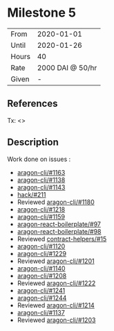 # Milestone 5

|       |                  |
| ----- | ---------------- |
| From  | 2020-01-01       |
| Until | 2020-01-26       |
| Hours | 40               |
| Rate  | 2000 DAI @ 50/hr |
| Given | -                |

## References

Tx: <>

## Description

Work done on issues :
 - [aragon-cli/#1163](https://github.com/aragon/aragon-cli/pull/1163)
 - [aragon-cli/#1138](https://github.com/aragon/aragon-cli/pull/1138)
 - [aragon-cli/#1143](https://github.com/aragon/aragon-cli/pull/1143)
 - [hack/#211](https://github.com/aragon/hack/pull/211)
 - Reviewed [aragon-cli/#1180](https://github.com/aragon/aragon-cli/pull/1180)
 - [aragon-cli/#1218](https://github.com/aragon/aragon-cli/pull/1218)
 - [aragon-cli/#1159](https://github.com/aragon/aragon-cli/pull/1159)
 - [aragon-react-boilerplate/#97](https://github.com/aragon/aragon-react-boilerplate/pull/97)
 - [aragon-react-boilerplate/#98](https://github.com/aragon/aragon-react-boilerplate/pull/98)
 - Reviewed [contract-helpers/#15](https://github.com/aragon/contract-helpers/pull/15)
 - [aragon-cli/#1120](https://github.com/aragon/aragon-cli/pull/1120)
 - [aragon-cli/#1229](https://github.com/aragon/aragon-cli/pull/1229)
 - Reviewed [aragon-cli/#1201](https://github.com/aragon/aragon-cli/pull/1201)
 - [aragon-cli/#1140](https://github.com/aragon/aragon-cli/pull/1140)
 - [aragon-cli/#1208](https://github.com/aragon/aragon-cli/pull/1208)
 - Reviewed [aragon-cli/#1222](https://github.com/aragon/aragon-cli/pull/1222)
 - [aragon-cli/#1241](https://github.com/aragon/aragon-cli/pull/1241)
 - [aragon-cli/#1244](https://github.com/aragon/aragon-cli/pull/1244)
 - Reviewed [aragon-cli/#1214](https://github.com/aragon/aragon-cli/pull/1214)
 - [aragon-cli/#1137](https://github.com/aragon/aragon-cli/pull/1137)
 - Reviewed [aragon-cli/#1203](https://github.com/aragon/aragon-cli/pull/1203)

